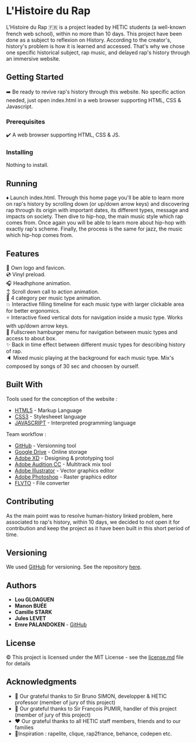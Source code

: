 # L'Histoire du Rap

L'Histoire du Rap :fr: is a project leaded by HETIC students (a well-known french web school), within no more than 10 days. This project have been done as a subject to reflexion on History. According to the creator's, history's problem is how it is learned and accessed. That's why we chose one specific historical subject, rap music, and delayed rap's history through an immersive website.

## Getting Started

:arrow_right: Be ready to revive rap's history through this website. No specific action needed, just open index.html in a web browser supporting HTML, CSS & Javascript.

### Prerequisites

:heavy_check_mark: A web browser supporting HTML, CSS & JS.

### Installing

Nothing to install.

## Running

:diamonds: Launch index.html. Through this home page you'll be able to learn more on rap's history by scrolling down (or up/down arrow keys) and discovering rap through its origin with important dates, its different types, message and impacts on society. Then dive to hip-hop, the main music style which rap comes from. Once again you will be able to learn more about hip-hop with exactly rap's scheme. Finally, the process is the same for jazz, the music which hip-hop comes from.

## Features

:anger: Own logo and favicon.<br>
:cd: Vinyl preload.<br>
:headphones: Headhphone animation.<br>
:arrow_up_down: Scroll down call to action animation.<br>
:anger: 4 category per music type animation.<br>
:boom: Interactive filling timeline for each music type with larger clickable area for better ergonomics.<br>
:star: Interactive fixed vertical dots for navigation inside a music type. Works with up/down arrow keys.<br>
:hamburger: Fullscreen hamburger menu for navigation between music types and access to about box.<br>
:sparkles: Back in time effect between different music types for describing history of rap.<br>
:speaker: Mixed music playing at the background for each music type. Mix's composed by songs of 30 sec and choosen by ourself.

## Built With

Tools used for the conception of the website :
* [HTML5](https://www.w3.org/html/) - Markup Language
* [CSS3](https://www.w3.org/Style/CSS/Overview.en.html) - Stylesheeet language
* [JAVASCRIPT](https://www.javascript.com/) - Interpreted programming language

Team workflow :
* [GitHub](https://github.com/) - Versionning tool
* [Google Drive](https://www.google.com/drive/) - Online storage
* [Adobe XD](https://www.adobe.com/fr/products/xd.html) - Designing & prototyping tool
* [Adobe Audition CC](https://www.adobe.com/fr/products/audition.html) - Multitrack mix tool
* [Adobe Illustrator](https://www.adobe.com/fr/products/illustrator.html) - Vector graphics editor
* [Adobe Photoshop](https://www.adobe.com/fr/products/photoshop.html) - Raster graphics editor
* [FLVTO](https://www.flvto.biz/fr/) - File converter

## Contributing

As the main point was to resolve human-history linked problem, here associated to rap's history, within 10 days, we decided to not open it for contribution and keep the project as it have been built in this short period of time.

## Versioning

We used [GitHub](http://github.com/) for versioning. See the repository [here](https://github.com/palemre/rap-project-h2-t1). 

## Authors

* **Lou GLOAGUEN**
* **Manon BUÉE**
* **Camille STARK**
* **Jules LEVET**
* **Emre PALANDOKEN** - [GitHub](https://github.com/palemre/)


## License

:copyright: This project is licensed under the MIT License - see the [license.md](license.md) file for details

## Acknowledgments

* :bust_in_silhouette: Our grateful thanks to Sir Bruno SIMON, developper & HETIC professor (member of jury of this project) 
* :bust_in_silhouette: Our grateful thanks to Sir François PUMIR, handler of this project (member of jury of this project) 
* :heart: Our grateful thanks to all HETIC staff members, friends and to our families 
* :memo:Inspiration : rapelite, clique, rap2france, behance, codepen etc.
